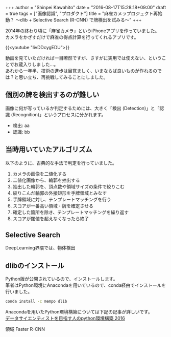 +++
author = "Shinpei Kawahito"
date = "2016-08-17T15:28:18+09:00"
draft = true
tags = ["画像認識", "プロダクト"]
title = "麻雀カメラプロジェクト再始動？ 〜dlib + Selective Search (R-CNN) で牌検出を試みる〜"
+++

2014年の終わり頃に「麻雀カメラ」というiPhoneアプリを作っていました。  
カメラをかざすだけで麻雀の得点計算を行ってくれるアプリです。

{{<youtube "livDDcygEDU">}}

動画を見ていただければ一目瞭然ですが、さすがに実用では使えない、ということでお蔵入りしました...。  
あれから一年半、技術の進歩は目覚ましく、いまならば良いものが作れるのでは？と思い立ち、再挑戦してみることにしました。


## 個別の牌を検出するのが難しい
画像に何が写っているか判定するためには、大きく「検出 (Detection)」と「認識 (Recognition)」というプロセスに分かれます。

* 検出: aa
* 認識: bb

## 当時用いていたアルゴリズム
以下のように、古典的な手法で判定を行っていました。

1. カメラの画像を二値化する
1. 二値化画像から、輪郭を抽出する
1. 抽出した輪郭を、頂点数や領域サイズの条件で絞りこむ
1. 絞りこんだ輪郭の外接矩形を手牌領域とみなす
1. 手牌領域に対し、テンプレートマッチングを行う
1. スコアが一番高い領域・牌を確定させる
1. 確定した箇所を除き、テンプレートマッチングを繰り返す
1. スコアが閾値を超えなくなったら終了

## Selective Search
DeepLearning界隈では、物体検出

## dlibのインストール
Python版が公開されているので、インストールします。  
筆者はPython環境にAnacondaを用いているので、conda経由でインストールを行いました。

```sh
conda install -c mempo dlib
```

Anacondaを用いたPython環境構築については下記の記事が詳しいです。  
[データサイエンティストを目指す人のpython環境構築 2016](http://qiita.com/y__sama/items/5b62d31cb7e6ed50f02c)

領域
Faster R-CNN
